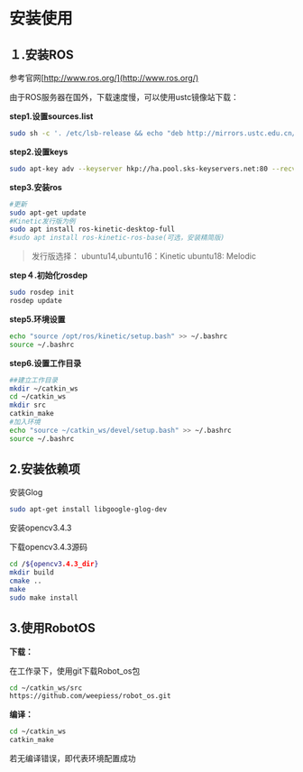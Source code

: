 # 安装使用

## １.安装ROS

参考官网[http://www.ros.org/](http://www.ros.org/)

由于ROS服务器在国外，下载速度慢，可以使用ustc镜像站下载：

__step1.设置sources.list__

```bash
sudo sh -c '. /etc/lsb-release && echo "deb http://mirrors.ustc.edu.cn/ros/ubuntu/ $DISTRIB_CODENAME main" > /etc/apt/sources.list.d/ros-latest.list'
```

__step2.设置keys__

```bash
sudo apt-key adv --keyserver hkp://ha.pool.sks-keyservers.net:80 --recv-key 421C365BD9FF1F717815A3895523BAEEB01FA116
```

__step3.安装ros__

```bash
#更新
sudo apt-get update
#Kinetic发行版为例
sudo apt install ros-kinetic-desktop-full
#sudo apt install ros-kinetic-ros-base(可选，安装精简版)
```

> 发行版选择：
>     ubuntu14,ubuntu16：Kinetic
>     ubuntu18: Melodic


__step４.初始化rosdep__

```bash
sudo rosdep init
rosdep update
```

__step5.环境设置__

```bash
echo "source /opt/ros/kinetic/setup.bash" >> ~/.bashrc
source ~/.bashrc
```

__step6.设置工作目录__

```bash
##建立工作目录
mkdir ~/catkin_ws
cd ~/catkin_ws
mkdir src
catkin_make
#加入环境
echo "source ~/catkin_ws/devel/setup.bash" >> ~/.bashrc
source ~/.bashrc
```

## 2.安装依赖项

安装Glog

```bash
sudo apt-get install libgoogle-glog-dev
```

安装opencv3.4.3

下载opencv3.4.3源码
```bash
cd /${opencv3.4.3_dir}
mkdir build
cmake ..
make
sudo make install
```

## 3.使用RobotOS

__下载：__

在工作录下，使用git下载Robot_os包

```bash
cd ~/catkin_ws/src
https://github.com/weepiess/robot_os.git
```

__编译：__

```bash
cd ~/catkin_ws
catkin_make
```

若无编译错误，即代表环境配置成功

